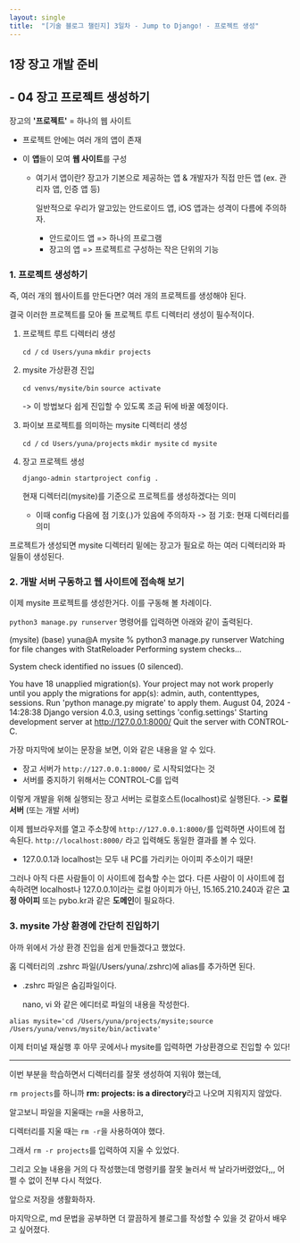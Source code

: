 ```yaml
---
layout: single
title:  "[기술 블로그 챌린지] 3일차 - Jump to Django! - 프로젝트 생성"
---
```


## 1장 장고 개발 준비
## - 04 장고 프로젝트 생성하기

장고의 **'프로젝트'** = 하나의 웹 사이트
  - 프로젝트 안에는 여러 개의 앱이 존재
  - 이 **앱**들이 모여 **웹 사이트**를 구성

    * 여기서 앱이란?
      장고가 기본으로 제공하는 앱 & 개발자가 직접 만든 앱
      (ex. 관리자 앱, 인증 앱 등)

      일반적으로 우리가 알고있는 안드로이드 앱, iOS 앱과는 성격이 다름에 주의하자.
      - 안드로이드 앱 => 하나의 프로그램
      - 장고의 앱 => 프로젝트르 구성하는 작은 단위의 기능


### 1. 프로젝트 생성하기
즉, 여러 개의 웹사이트를 만든다면?
여러 개의 프로젝트를 생성해야 된다.

결국 이러한 프로젝트를 모아 둘 프로젝트 루트 디렉터리 생성이 필수적이다.

1. 프로젝트 루트 디렉터리 생성

   `cd /`
   `cd Users/yuna`
   `mkdir projects`

2. mysite 가상환경 진입

   `cd venvs/mysite/bin`
   `source activate`

   -> 이 방법보다 쉽게 진입할 수 있도록 조금 뒤에 바꿀 예정이다.

3. 파이보 프로젝트를 의미하는 mysite 디렉터리 생성

   `cd /`
   `cd Users/yuna/projects`
   `mkdir mysite`
   `cd mysite`

4. 장고 프로젝트 생성
   
   `django-admin startproject config .`

   현재 디렉터리(mysite)를 기준으로 프로젝트를 생성하겠다는 의미

   * 이때 config 다음에 점 기호(.)가 있음에 주의하자
     -> 점 기호: 현재 디렉터리를 의미

  프로젝트가 생성되면 mysite 디렉터리 밑에는 장고가 필요로 하는 여러 디렉터리와 파일들이 생성된다.



### 2. 개발 서버 구동하고 웹 사이트에 접속해 보기
이제 mysite 프로젝트를 생성한거다.
이를 구동해 볼 차례이다.

`python3 manage.py runserver` 명령어를 입력하면
아래와 같이 출력된다.

(mysite) (base) yuna@A mysite % python3 manage.py runserver
Watching for file changes with StatReloader
Performing system checks...

System check identified no issues (0 silenced).

You have 18 unapplied migration(s). Your project may not work properly until you apply the migrations for app(s): admin, auth, contenttypes, sessions.
Run 'python manage.py migrate' to apply them.
August 04, 2024 - 14:28:38
Django version 4.0.3, using settings 'config.settings'
Starting development server at http://127.0.0.1:8000/
Quit the server with CONTROL-C.


가장 마지막에 보이는 문장을 보면, 이와 같은 내용을 알 수 있다.
  - 장고 서버가 `http://127.0.0.1:8000/` 로 시작되었다는 것
  - 서버를 중지하기 위해서는 CONTROL-C를 입력


이렇게 개발을 위해 실행되는 장고 서버는 로컬호스트(localhost)로 실행된다.
  -> **로컬 서버** (또는 개발 서버)


이제 웹브라우저를 열고 주소창에 `http://127.0.0.1:8000/`를 입력하면 사이트에 접속된다.
  `http://localhost:8000/` 라고 입력해도 동일한 결과를 볼 수 있다.
  - 127.0.0.1과 localhost는 모두 내 PC를 가리키는 아이피 주소이기 때문!

  그러나 아직 다른 사람들이 이 사이트에 접속할 수는 없다.
  다른 사람이 이 사이트에 접속하려면
    localhost나 127.0.0.1이라는 로컬 아이피가 아닌,
    15.165.210.240과 같은 **고정 아이피** 또는 pybo.kr과 같은 **도메인**이 필요하다.



### 3. mysite 가상 환경에 간단히 진입하기

아까 위에서 가상 환경 진입을 쉽게 만들겠다고 했었다.

홈 디렉터리의 .zshrc 파일(/Users/yuna/.zshrc)에 alias를 추가하면 된다.
  * .zshrc 파일은 숨김파일이다.

    nano, vi 와 같은 에디터로 파일의 내용을 작성한다.

`alias mysite='cd /Users/yuna/projects/mysite;source /Users/yuna/venvs/mysite/bin/activate'`

이제 터미널 재실행 후 아무 곳에서나 mysite를 입력하면 가상환경으로 진입할 수 있다!



---


이번 부분을 학습하면서 디렉터리를 잘못 생성하여 지워야 했는데,

`rm projects`를 하니까 **rm: projects: is a directory**라고 나오며 지워지지 않았다.


알고보니 파일을 지울때는 `rm`을 사용하고,

디렉터리를 지울 때는 `rm -r`을 사용하여야 했다.

그래서 `rm -r projects`를 입력하여 지울 수 있었다.


그리고 오늘 내용을 거의 다 작성했는데 명령키를 잘못 눌러서 싹 날라가버렸었다,,,
어쩔 수 없이 전부 다시 적었다.

앞으로 저장을 생활화하자.


마지막으로, md 문법을 공부하면 더 깔끔하게 블로그를 작성할 수 있을 것 같아서 배우고 싶어졌다.
